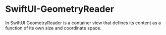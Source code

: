 # SwiftUI-GeometryReader
In SwiftUI GeometryReader is a container view that defines its content as a function of its own size and coordinate space.
